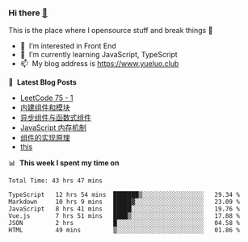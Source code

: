 ### Hi there <a href="https://www.yueluo.club/"> 👋 </a>
This is the place where I opensource stuff and break things :rofl:

- 👀 &nbsp;I’m interested in Front End
- 🌱 &nbsp;I’m currently learning JavaScript, TypeScript
- 📫 &nbsp;My blog address is https://www.yueluo.club

📕 &nbsp;**Latest Blog Posts**

<!-- BLOG-POST-LIST:START -->
- [LeetCode 75 - 1](https://www.yueluo.club/detail?articleId=62e71116397c3e0980cdcaf9)
- [内建组件和模块](https://www.yueluo.club/detail?articleId=62deab0d397c3e0980cd8c29)
- [异步组件与函数式组件](https://www.yueluo.club/detail?articleId=62dbe5ec397c3e0980cd78f0)
- [JavaScript 内存机制](https://www.yueluo.club/detail?articleId=62daaf81397c3e0980cd6c7a)
- [组件的实现原理](https://www.yueluo.club/detail?articleId=62d96506397c3e0980cd6397)
- [this](https://www.yueluo.club/detail?articleId=62d7faa4397c3e0980cd534a)
<!-- BLOG-POST-LIST:END -->

📊 &nbsp;**This week I spent my time on**

<!--START_SECTION:waka-->

```text
Total Time: 43 hrs 47 mins

TypeScript   12 hrs 54 mins  ███████▒░░░░░░░░░░░░░░░░░   29.34 %
Markdown     10 hrs 9 mins   █████▓░░░░░░░░░░░░░░░░░░░   23.09 %
JavaScript   8 hrs 41 mins   █████░░░░░░░░░░░░░░░░░░░░   19.76 %
Vue.js       7 hrs 51 mins   ████▒░░░░░░░░░░░░░░░░░░░░   17.88 %
JSON         2 hrs           █░░░░░░░░░░░░░░░░░░░░░░░░   04.58 %
HTML         49 mins         ▒░░░░░░░░░░░░░░░░░░░░░░░░   01.86 %
```

<!--END_SECTION:waka-->
